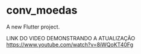 # conv_moedas

A new Flutter project.

LINK DO VIDEO DEMONSTRANDO A ATUALIZAÇÃO https://www.youtube.com/watch?v=8iWQoKT40Fg
